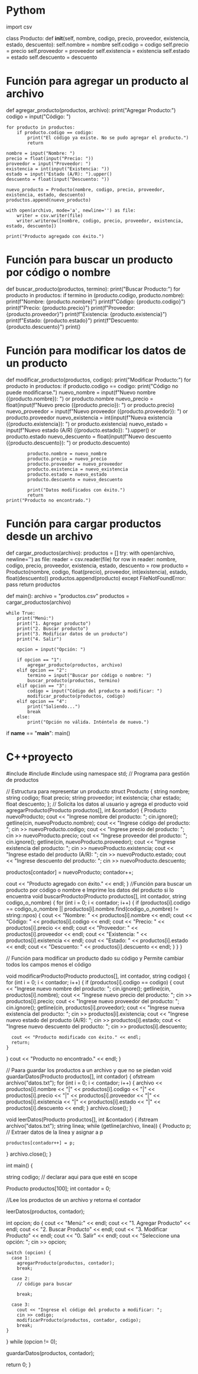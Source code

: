 # Pythom 
import csv

class Producto:
    def __init__(self, nombre, codigo, precio, proveedor, existencia, estado, descuento):
        self.nombre = nombre
        self.codigo = codigo
        self.precio = precio
        self.proveedor = proveedor
        self.existencia = existencia
        self.estado = estado
        self.descuento = descuento

# Función para agregar un producto al archivo
def agregar_producto(productos, archivo):
    print("Agregar Producto:")
    codigo = input("Código: ")
    
    for producto in productos:
        if producto.codigo == codigo:
            print("El código ya existe. No se pudo agregar el producto.")
            return
    
    nombre = input("Nombre: ")
    precio = float(input("Precio: "))
    proveedor = input("Proveedor: ")
    existencia = int(input("Existencia: "))
    estado = input("Estado (A/R): ").upper()
    descuento = float(input("Descuento: "))
    
    nuevo_producto = Producto(nombre, codigo, precio, proveedor, existencia, estado, descuento)
    productos.append(nuevo_producto)
    
    with open(archivo, mode='a', newline='') as file:
        writer = csv.writer(file)
        writer.writerow([nombre, codigo, precio, proveedor, existencia, estado, descuento])
    
    print("Producto agregado con éxito.")

# Función para buscar un producto por código o nombre
def buscar_producto(productos, termino):
    print("Buscar Producto:")
    for producto in productos:
        if termino in (producto.codigo, producto.nombre):
            print(f"Nombre: {producto.nombre}")
            print(f"Código: {producto.codigo}")
            print(f"Precio: {producto.precio}")
            print(f"Proveedor: {producto.proveedor}")
            print(f"Existencia: {producto.existencia}")
            print(f"Estado: {producto.estado}")
            print(f"Descuento: {producto.descuento}")
            print()

# Función para modificar los datos de un producto
def modificar_producto(productos, codigo):
    print("Modificar Producto:")
    for producto in productos:
        if producto.codigo == codigo:
            print("Código no puede modificarse.")
            nuevo_nombre = input(f"Nuevo nombre ({producto.nombre}): ") or producto.nombre
            nuevo_precio = float(input(f"Nuevo precio ({producto.precio}): ") or producto.precio)
            nuevo_proveedor = input(f"Nuevo proveedor ({producto.proveedor}): ") or producto.proveedor
            nuevo_existencia = int(input(f"Nueva existencia ({producto.existencia}): ") or producto.existencia)
            nuevo_estado = input(f"Nuevo estado (A/R) ({producto.estado}): ").upper() or producto.estado
            nuevo_descuento = float(input(f"Nuevo descuento ({producto.descuento}): ") or producto.descuento)
            
            producto.nombre = nuevo_nombre
            producto.precio = nuevo_precio
            producto.proveedor = nuevo_proveedor
            producto.existencia = nuevo_existencia
            producto.estado = nuevo_estado
            producto.descuento = nuevo_descuento
            
            print("Datos modificados con éxito.")
            return
    print("Producto no encontrado.")

# Función para cargar productos desde un archivo
def cargar_productos(archivo):
    productos = []
    try:
        with open(archivo, newline='') as file:
            reader = csv.reader(file)
            for row in reader:
                nombre, codigo, precio, proveedor, existencia, estado, descuento = row
                producto = Producto(nombre, codigo, float(precio), proveedor, int(existencia), estado, float(descuento))
                productos.append(producto)
    except FileNotFoundError:
        pass
    return productos

def main():
    archivo = "productos.csv"
    productos = cargar_productos(archivo)
    
    while True:
        print("Menú:")
        print("1. Agregar producto")
        print("2. Buscar producto")
        print("3. Modificar datos de un producto")
        print("4. Salir")
        
        opcion = input("Opción: ")
        
        if opcion == "1":
            agregar_producto(productos, archivo)
        elif opcion == "2":
            termino = input("Buscar por código o nombre: ")
            buscar_producto(productos, termino)
        elif opcion == "3":
            codigo = input("Código del producto a modificar: ")
            modificar_producto(productos, codigo)
        elif opcion == "4":
            print("Saliendo...")
            break
        else:
            print("Opción no válida. Inténtelo de nuevo.")

if __name__ == "__main__":
    main()

# C++proyecto

#include <iostream>
#include <fstream>
#include <string>
using namespace std;
// Programa para gestión de productos

// Estructura para representar un producto
struct Producto {
  string nombre;
  string codigo;
  float precio;
  string proveedor;
  int existencia;
  char estado;
  float descuento;
};
// Solicita los datos al usuario y agrega el producto
void agregarProducto(Producto productos[], int &contador) {
  Producto nuevoProducto;
  cout << "Ingrese nombre del producto: ";
  cin.ignore();
  getline(cin, nuevoProducto.nombre);
  cout << "Ingrese código del producto: ";
  cin >> nuevoProducto.codigo;
  cout << "Ingrese precio del producto: ";
  cin >> nuevoProducto.precio;
  cout << "Ingrese proveedor del producto: ";
  cin.ignore();
  getline(cin, nuevoProducto.proveedor);
  cout << "Ingrese existencia del producto: ";
  cin >> nuevoProducto.existencia;
  cout << "Ingrese estado del producto (A/R): ";
  cin >> nuevoProducto.estado;
  cout << "Ingrese descuento del producto: ";
  cin >> nuevoProducto.descuento;

  productos[contador] = nuevoProducto;
  contador++;

  cout << "Producto agregado con éxito." << endl;
}
//Función para buscar un producto por código o nombre e Imprime los datos del producto si lo encuentra
void buscarProducto(Producto productos[], int contador, string codigo_o_nombre) {
  for (int i = 0; i < contador; i++) {
    if (productos[i].codigo == codigo_o_nombre || productos[i].nombre.find(codigo_o_nombre) != string::npos) {
      cout << "Nombre: " << productos[i].nombre << endl;
      cout << "Código: " << productos[i].codigo << endl;
      cout << "Precio: " << productos[i].precio << endl;
      cout << "Proveedor: " << productos[i].proveedor << endl;
      cout << "Existencia: " << productos[i].existencia << endl;
      cout << "Estado: " << productos[i].estado << endl;
      cout << "Descuento: " << productos[i].descuento << endl;
    }
  }
}

// Función para modificar un producto dado su código y Permite cambiar todos los campos menos el código

void modificarProducto(Producto productos[], int contador, string codigo) {
  for (int i = 0; i < contador; i++) {
    if (productos[i].codigo == codigo) {
      cout << "Ingrese nuevo nombre del producto: ";
      cin.ignore();
      getline(cin, productos[i].nombre);
      cout << "Ingrese nuevo precio del producto: ";
      cin >> productos[i].precio;
      cout << "Ingrese nuevo proveedor del producto: ";
      cin.ignore();
      getline(cin, productos[i].proveedor);
      cout << "Ingrese nueva existencia del producto: ";
      cin >> productos[i].existencia;
      cout << "Ingrese nuevo estado del producto (A/R): ";
      cin >> productos[i].estado;
      cout << "Ingrese nuevo descuento del producto: ";
      cin >> productos[i].descuento;

      cout << "Producto modificado con éxito." << endl;
      return;
    }
  }
  cout << "Producto no encontrado." << endl;
}

// Paara guardar los productos a un archivo y que no se piedan
void guardarDatos(Producto productos[], int contador) {
  ofstream archivo("datos.txt");
  for (int i = 0; i < contador; i++) {
    archivo << productos[i].nombre << "|"
            << productos[i].codigo << "|"
            << productos[i].precio << "|"
            << productos[i].proveedor << "|"
            << productos[i].existencia << "|"
            << productos[i].estado << "|"
            << productos[i].descuento << endl;
  }
  archivo.close();
}

void leerDatos(Producto productos[], int &contador) {
  ifstream archivo("datos.txt");
  string linea;
  while (getline(archivo, linea)) {
    Producto p;
    // Extraer datos de la línea y asignar a p
    
    productos[contador++] = p;
  }
  archivo.close();
}

int main() {

  string codigo; // declarar aqui para que esté en scope

  Producto productos[100];
  int contador = 0;
  
//Lee los productos de un archivo y retorna el contador

  leerDatos(productos, contador);

  int opcion;
  do {
    cout << "Menú:" << endl;
    cout << "1. Agregar Producto" << endl;
    cout << "2. Buscar Producto" << endl;
    cout << "3. Modificar Producto" << endl;
    cout << "0. Salir" << endl;
    cout << "Seleccione una opción: ";
    cin >> opcion;

    switch (opcion) {
      case 1:
        agregarProducto(productos, contador);
        break;

      case 2:
        // código para buscar
        
        break;

      case 3: 
        cout << "Ingrese el código del producto a modificar: ";
        cin >> codigo;
        modificarProducto(productos, contador, codigo);
        break;
    }

  } while (opcion != 0);

  guardarDatos(productos, contador);

  return 0;
}